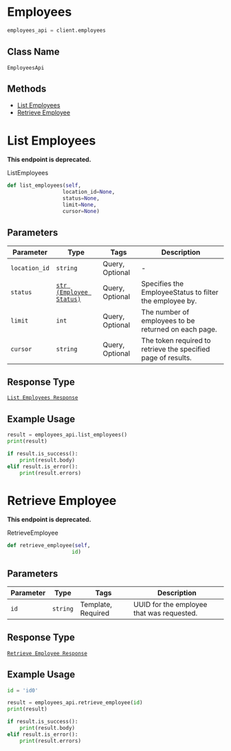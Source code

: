 # Employees

```python
employees_api = client.employees
```

## Class Name

`EmployeesApi`

## Methods

* [List Employees](../../doc/api/employees.md#list-employees)
* [Retrieve Employee](../../doc/api/employees.md#retrieve-employee)


# List Employees

**This endpoint is deprecated.**

ListEmployees

```python
def list_employees(self,
                  location_id=None,
                  status=None,
                  limit=None,
                  cursor=None)
```

## Parameters

| Parameter | Type | Tags | Description |
|  --- | --- | --- | --- |
| `location_id` | `string` | Query, Optional | - |
| `status` | [`str (Employee Status)`](../../doc/models/employee-status.md) | Query, Optional | Specifies the EmployeeStatus to filter the employee by. |
| `limit` | `int` | Query, Optional | The number of employees to be returned on each page. |
| `cursor` | `string` | Query, Optional | The token required to retrieve the specified page of results. |

## Response Type

[`List Employees Response`](../../doc/models/list-employees-response.md)

## Example Usage

```python
result = employees_api.list_employees()
print(result)

if result.is_success():
    print(result.body)
elif result.is_error():
    print(result.errors)
```


# Retrieve Employee

**This endpoint is deprecated.**

RetrieveEmployee

```python
def retrieve_employee(self,
                     id)
```

## Parameters

| Parameter | Type | Tags | Description |
|  --- | --- | --- | --- |
| `id` | `string` | Template, Required | UUID for the employee that was requested. |

## Response Type

[`Retrieve Employee Response`](../../doc/models/retrieve-employee-response.md)

## Example Usage

```python
id = 'id0'

result = employees_api.retrieve_employee(id)
print(result)

if result.is_success():
    print(result.body)
elif result.is_error():
    print(result.errors)
```

